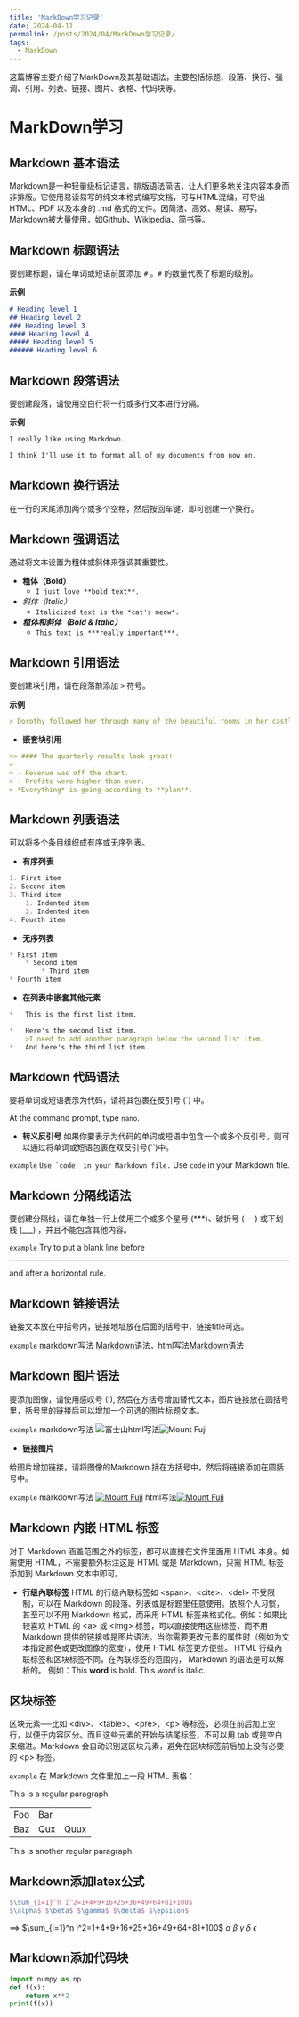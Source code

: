 ```yaml
---
title: 'MarkDown学习记录'
date: 2024-04-11
permalink: /posts/2024/04/MarkDown学习记录/
tags:
  - MarkDown
---
```


这篇博客主要介绍了MarkDown及其基础语法，主要包括标题、段落、换行、强调、引用、列表、链接、图片、表格、代码块等。

# MarkDown学习

## Markdown 基本语法

Markdown是一种轻量级标记语言，排版语法简洁，让人们更多地关注内容本身而非排版。它使用易读易写的纯文本格式编写文档，可与HTML混编，可导出 HTML、PDF 以及本身的 .md 格式的文件。因简洁、高效、易读、易写，Markdown被大量使用，如Github、Wikipedia、简书等。

## Markdown 标题语法

要创建标题，请在单词或短语前面添加 `#` 。`#` 的数量代表了标题的级别。

**示例**

```markdown
# Heading level 1
## Heading level 2
### Heading level 3
#### Heading level 4
##### Heading level 5
###### Heading level 6
```

## Markdown 段落语法

要创建段落，请使用空白行将一行或多行文本进行分隔。

**示例**

```markdown
I really like using Markdown.

I think I'll use it to format all of my documents from now on.
```

## Markdown 换行语法

在一行的末尾添加两个或多个空格，然后按回车键，即可创建一个换行。

## Markdown 强调语法

通过将文本设置为粗体或斜体来强调其重要性。

- **粗体（Bold）**
  - `I just love **bold text**.`
- *斜体（Italic）*
  - `Italicized text is the *cat's meow*.`
- ***粗体和斜体（Bold & Italic）***
  - `This text is ***really important***.`

## Markdown 引用语法

要创建块引用，请在段落前添加 `>` 符号。

**示例**

```markdown
> Dorothy followed her through many of the beautiful rooms in her castle.
```

- **嵌套块引用**

```markdown
>> #### The quarterly results look great!
>
> - Revenue was off the chart.
> - Profits were higher than ever.
> *Everything* is going according to **plan**.
```

## Markdown 列表语法

可以将多个条目组织成有序或无序列表。

- **有序列表**

```markdown
1. First item
2. Second item
3. Third item
    1. Indented item
    2. Indented item
4. Fourth item
```

- **无序列表**

```markdown
* First item
    * Second item
        * Third item
* Fourth item
```

- **在列表中嵌套其他元素**

```markdown
*   This is the first list item.

*   Here's the second list item.
    >I need to add another paragraph below the second list item.
*   And here's the third list item.
```

## Markdown 代码语法
要将单词或短语表示为代码，请将其包裹在反引号 (`) 中。

At the command prompt, type `nano`.

- **转义反引号**
如果你要表示为代码的单词或短语中包含一个或多个反引号，则可以通过将单词或短语包裹在双反引号(``)中。

`example`
``Use `code` in your Markdown file.``	Use `code` in your Markdown file.


## Markdown 分隔线语法
要创建分隔线，请在单独一行上使用三个或多个星号 (***)、破折号 (---) 或下划线 (___) ，并且不能包含其他内容。

`example`
Try to put a blank line before

---

and after a horizontal rule.


## Markdown 链接语法
链接文本放在中括号内，链接地址放在后面的括号中，链接title可选。

`example`
markdown写法 [Markdown语法](https://markdown.com.cn "最好的markdown教程")，html写法<a href="https://markdown.com.cn" title="最好的markdown教程">Markdown语法</a>


## Markdown 图片语法
要添加图像，请使用感叹号 (!), 然后在方括号增加替代文本，图片链接放在圆括号里，括号里的链接后可以增加一个可选的图片标题文本。

`example`
markdown写法 ![富士山](/img/post-bg-markdown.png "Mount Fuji")html写法<img src="/img/post-bg-markdown.png" alt="Mount Fuji" title="Mount Fuji"/>

- **链接图片**

给图片增加链接，请将图像的Markdown 括在方括号中，然后将链接添加在圆括号中。

`example`
markdown写法 [![Mount Fuji](/img/post-bg-markdown.png "markdown教程")](https://markdown.com.cn)
html写法<a href="https://markdown.com.cn"><img src="/img/post-bg-markdown.png" alt="Mount Fuji" title="Mount Fuji"/></a>


## Markdown 内嵌 HTML 标签
对于 Markdown 涵盖范围之外的标签，都可以直接在文件里面用 HTML 本身。如需使用 HTML，不需要额外标注这是 HTML 或是 Markdown，只需 HTML 标签添加到 Markdown 文本中即可。

- **行级內联标签**
HTML 的行级內联标签如 \<span>、\<cite>、\<del> 不受限制，可以在 Markdown 的段落、列表或是标题里任意使用。依照个人习惯，甚至可以不用 Markdown 格式，而采用 HTML 标签来格式化。例如：如果比较喜欢 HTML 的 \<a> 或 \<img> 标签，可以直接使用这些标签，而不用 Markdown 提供的链接或是图片语法。当你需要更改元素的属性时（例如为文本指定颜色或更改图像的宽度），使用 HTML 标签更方便些。
HTML 行级內联标签和区块标签不同，在內联标签的范围内， Markdown 的语法是可以解析的。
例如：This **word** is bold. This <em>word</em> is italic.


## 区块标签
区块元素──比如 \<div>、\<table>、\<pre>、\<p> 等标签，必须在前后加上空行，以便于内容区分。而且这些元素的开始与结尾标签，不可以用 tab 或是空白来缩进。Markdown 会自动识别这区块元素，避免在区块标签前后加上没有必要的 \<p> 标签。

`example`
在 Markdown 文件里加上一段 HTML 表格：

This is a regular paragraph.
<table>
    <tr>
        <td>Foo</td>
        <td>Bar</td>
    </tr>
    <tr>
        <td>Baz</td>
        <td>Qux</td>
        <td>Quux</td>
    </tr>
</table>
This is another regular paragraph.


## Markdown添加latex公式
```latex
$\sum_{i=1}^n i^2=1+4+9+16+25+36+49+64+81+100$
$\alpha$ $\beta$ $\gamma$ $\delta$ $\epsilon$
```
==> $\sum_{i=1}^n i^2=1+4+9+16+25+36+49+64+81+100$
$\alpha$ $\beta$ $\gamma$ $\delta$ $\epsilon$

## Markdown添加代码块
```python
import numpy as np
def f(x):
    return x**2
print(f(x))
```